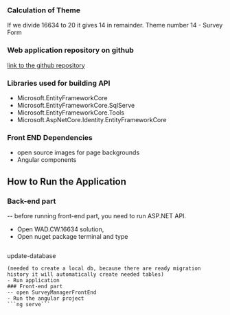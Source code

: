 ### Calculation of Theme
If we divide 16634 to 20 it gives 14 in remainder. Theme number 14 - Survey Form

### Web application repository on github
[link to the github repository](https://github.com/wiut16634/WAD.CW.16634)
### Libraries used for building API
- Microsoft.EntityFrameworkCore
- Microsoft.EntityFrameworkCore.SqlServe
- Microsoft.EntityFrameworkCore.Tools
- Microsoft.AspNetCore.Identity.EntityFrameworkCore


### Front END Dependencies
- open source images for page backgrounds
- Angular components
## How to Run the Application
### Back-end part
-- before running front-end part, you need to run ASP.NET API. 
- Open WAD.CW.16634 solution,
- Open nuget package terminal and type
  ```bash
update-database
```
(needed to create a local db, because there are ready migration history it will automatically create needed tables)
- Run application
### Front-end part
-- open SurveyManagerFrontEnd
- Run the angular project
```ng serve```
